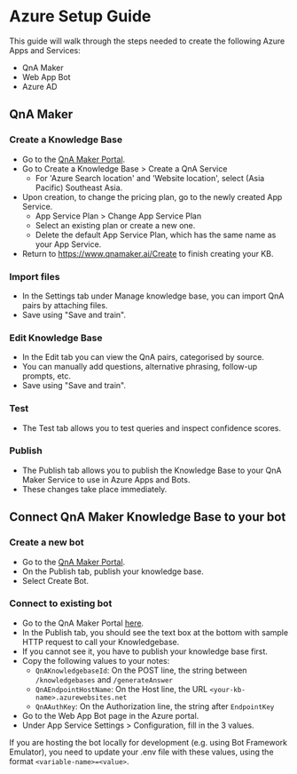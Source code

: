 # Azure Setup Guide

This guide will walk through the steps needed to create the following Azure Apps and Services:
- QnA Maker
- Web App Bot
- Azure AD

## QnA Maker

### Create a Knowledge Base

- Go to the [QnA Maker Portal](https://www.qnamaker.ai/).
- Go to Create a Knowledge Base > Create a QnA Service
	- For 'Azure Search location' and 'Website location', select (Asia Pacific) Southeast Asia.
- Upon creation, to change the pricing plan, go to the newly created App Service.
	- App Service Plan > Change App Service Plan
	- Select an existing plan or create a new one.
	- Delete the default App Service Plan, which has the same name as your App Service.
- Return to https://www.qnamaker.ai/Create to finish creating your KB.

### Import files

- In the Settings tab under Manage knowledge base, you can import QnA pairs by attaching files.
- Save using "Save and train".

### Edit Knowledge Base

- In the Edit tab you can view the QnA pairs, categorised by source.
- You can manually add questions, alternative phrasing, follow-up prompts, etc.
- Save using "Save and train".

### Test

- The Test tab allows you to test queries and inspect confidence scores.

### Publish

- The Publish tab allows you to publish the Knowledge Base to your QnA Maker Service to use in Azure Apps and Bots.
- These changes take place immediately.

## Connect QnA Maker Knowledge Base to your bot

### Create a new bot

- Go to the [QnA Maker Portal](https://www.qnamaker.ai/).
- On the Publish tab, publish your knowledge base.
- Select Create Bot.

### Connect to existing bot

- Go to the QnA Maker Portal [here](https://www.qnamaker.ai/).
- In the Publish tab, you should see the text box at the bottom with sample HTTP request to call your Knowledgebase.
- If you cannot see it, you have to publish your knowledge base first.
- Copy the following values to your notes:
	- `QnAKnowledgebaseId`: On the POST line, the string between `/knowledgebases` and `/generateAnswer`
	- `QnAEndpointHostName`: On the Host line, the URL `<your-kb-name>.azurewebsites.net`
	- `QnAAuthKey`: On the Authorization line, the string after `EndpointKey`
- Go to the Web App Bot page in the Azure portal.
- Under App Service Settings > Configuration, fill in the 3 values.

If you are hosting the bot locally for development (e.g. using Bot Framework Emulator), you need to update your .env file with these values, using the format `<variable-name>=<value>`.
